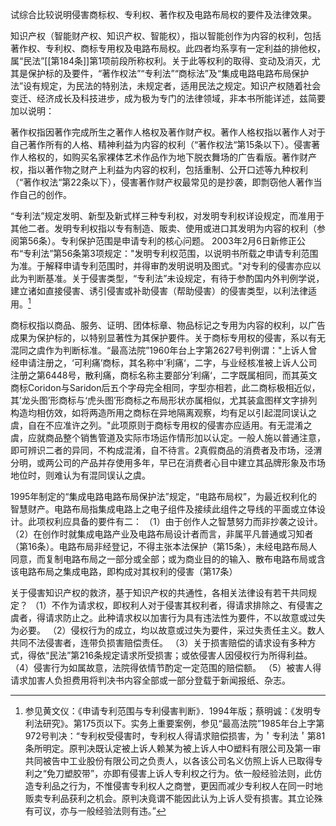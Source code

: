 试综合比较说明侵害商标权、专利权、著作权及电路布局权的要件及法律效果。

知识产权（智能财产权、知识产权、智能权），指以智能创作为内容的权利，包括著作权、专利权、商标专用权及电路布局权。此四者均系享有一定利益的排他权，属“民法”[[第184条]]第1项前段所称权利。关于此等权利的取得、变动及消灭，尤其是保护标的及要件，“著作权法”“专利法”“商标法”及“集成电路电路布局保护法”设有规定，为民法的特别法，未规定者，适用民法之规定。知识产权随着社会变迁、经济成长及科技进步，成为极为专门的法律领域，非本书所能详述，兹简要加以说明：

著作权指因著作完成所生之著作人格权及著作财产权。著作人格权指以著作人对于自己著作所有的人格、精神利益为内容的权利（“著作权法“第15条以下）。侵害著作人格权的，如购买名家裸体艺术作品作为地下脱衣舞场的广告看版。著作财产权，指以著作物之财产上利益为内容的权利，包括重制、公开口述等九种权利（“著作权法“第22条以下），侵害著作财产权最常见的是抄袭，即剽窃他人著作当作自己的创作。

“专利法”规定发明、新型及新式样三种专利权，对发明专利权详设规定，而准用于其他二者。发明专利权指以专有制造、販卖、使用或进口其发明为内容的权利（参阅第56条）。专利保护范围是申请专利的核心问题。 2003年2月6日新修正公布“专利法”第56条第3项规定："发明专利权范围，以说明书所载之申请专利范围为准。于解释申请专利范围时，并得审酌发明说明及图式。"对专利的侵害亦应以此为判断基准。关于侵害类型，“专利法”未设规定，有待于参酌国内外判例学说，建立诸如直接侵害、诱引侵害或补助侵害（帮助侵害）的侵害类型，以利法律适用。[^1]

商标权指以商品、服务、证明、团体标章、物品标记之专用为内容的权利，以广告成果为保护标的，以特别显著性为其保护要件。关于商标专用权的侵害，系以有无混同之虞作为判断标准。“最高法院”1960年台上字第2627号判例谓："上诉人曾经申请注册之，‘可利痛’商标，其名称中’利痛‘，二字，与业经核准被上诉人公司注册之第6448号，散利痛，商标名称主要部分’利痛‘，二字既属相同，而其英文商标Coridon与Saridon后五个字母完全相同，字型亦相若，此二商标极相近似，其’龙头图’形商标与‘虎头图’形商标之布局形状亦属相似，尤其装盒图样文字排列构造均相仿效，如将两造所用之商标在异地隔离观察，均有足以引起混同误认之虞，自在不应准许之列。"此项原则于商标专用权的侵害亦应适用。有无混淆之虞，应就商品整个销售管道及实际市场运作情形加以认定。一般人施以普通注意，即可辨识二者的异同，不构成混淆，自不待言。2真假商品的消费者及市场，泾渭分明，或两公司的产品并存使用多年，早已在消费者心目中建立其品牌形象及市场地位时，则难认为有混同误认之虞。

1995年制定的“集成电路电路布局保护法”规定，“电路布局权”，为最近权利化的智慧财产。电路布局指集成电路上之电子组件及接续此组件之导线的平面或立体设计。此项权利应具备的要件有二： 
（1）由于创作人之智慧努力而非抄袭之设计。
（2）在创作时就集成电路产业及电路布局设计者而言，非属平凡普通或习知者（第16条）。电路布局非经登记，不得主张本法保护（第15条），未经电路布局人同意，而复制电路布局之一部分或全部；或为商业目的的输入、散布电路布局或含该电路布局之集成电路，即构成对其权利的侵害（第17条）

关于侵害知识产权的救济，基于知识产权的共通性，各相关法律设有若干共同规定？
（1）不作为请求权，即权利人对于侵害其权利者，得请求排除之、有侵害之虞者，得请求防止之。此种请求权以加害行为具有违法性为要件，不以故意或过失为必要。
（2）侵权行为的成立，均以故意或过失为要件，采过失责任主义。数人共同不法侵害者，连带负损害赔偿责任。
（3）关于损害赔偿的请求设有多种方式，得依“民法”第216条规定请求所受损害；或依侵害人因侵权行为所得利益。
（4）侵害行为如属故意，法院得依情节酌定一定范围的赔偿额。
（5）被害人得请求加害人负担费用将判决书内容全部或一部分登载于新闻报纸、杂志。

[^1]: 参见黄文仪：《申请专利范围与专利侵害判断》．1994年版；蔡明诚：《发明专利法研究》。第175页以下。实务上重要案例，参见“最高法院”1985年台上字第972号判决：“专利权受侵害时，专利权人得请求赔偿损害，为＇专利法＇第81条所明定。原判决既认定被上诉人赖某为被上诉人中O塑料有限公司及第一审共同被告中工业股份有限公司之负责人，以各该公司名义仿照上诉人已取得专利之“免刀塑胶带”，亦即有侵害上诉人专利权之行为。依一般经验法则，此仿造专利品之行为，不惟侵害专利权人之商誉，更因而减少专利权人在同一时地贩卖专利品获利之机会。原判决竟谓不能因此认为上诉人受有损害。其立论殊有可议，亦与一般经验法则有违。”